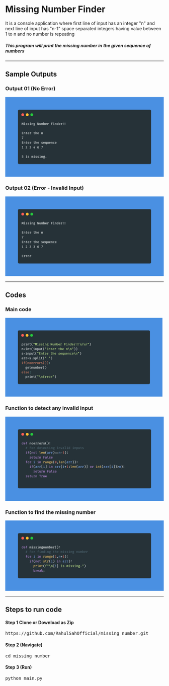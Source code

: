 <h1>Missing Number Finder</h1>
<p>It is a console application where first line of input has an integer "n" and next line of input has
"n-1" space separated integers having value between 1 to n and no number is repeating</p>
<h5>This program will print the missing number in the given sequence of numbers</h5>
<hr>
<h2>Sample Outputs</h2>
<h3>Output 01 (No Error)</h3>
<img src="https://raw.githubusercontent.com/RahulSahOfficial/missing_number/main/images/output01.png" alt="">
<h3>Output 02 (Error - Invalid Input)</h3>
<img src="https://raw.githubusercontent.com/RahulSahOfficial/missing_number/main/images/output02.png" alt="">
<hr>
<h2>Codes</h2>
<h3>Main code</h3>
<img style="width:500px" src="https://raw.githubusercontent.com/RahulSahOfficial/missing_number/main/images/main.png" alt="">
<h3>Function to detect any invalid input</h3>
<img src="https://raw.githubusercontent.com/RahulSahOfficial/missing_number/main/images/errorcheck.png" alt="">
<h3>Function to find the missing number</h3>
<img src="https://raw.githubusercontent.com/RahulSahOfficial/missing_number/main/images/missingno.png" alt="">
<hr>
<h2>Steps to run code</h2>
<h4>Step 1 Clone or Download as Zip</h4>
<pre>
https://github.com/RahulSahOfficial/missing_number.git
</pre>
<h4>Step 2 (Navigate)</h4>
<pre>
cd missing_number
</pre>
<h4>Step 3 (Run)</h4>
<pre>
python main.py
</pre>


